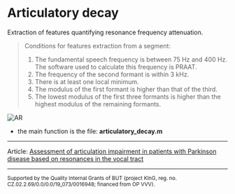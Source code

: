# Articulatory decay

Extraction of features quantifying resonance frequency attenuation.

> Conditions for features extraction from a segment:
>
> 1. The fundamental speech frequency is between 75 Hz and 400 Hz. The software used to calculate this frequency is PRAAT.
> 2. The frequency of the second formant is within 3 kHz.
> 3. There is at least one local minimum.
> 4. The modulus of the first formant is higher than that of the third.
> 5. The lowest modulus of the first three formants is higher than the highest modulus of the remaining formants.

![AR](https://user-images.githubusercontent.com/85240065/210371801-a1d2a273-9480-4b5b-87dc-f9619dc795a4.png)

* the main function is the file: **articulatory_decay.m**

---

Article: [Assessment of articulation impairment in patients with Parkinson disease based on resonances in the vocal tract](http://www.elektrorevue.cz/cz/clanky/zpracovani-signalu/0/hodnoceni-poruch-artikulace-pacientu-s-parkinsonovou-nemoci-zalozene-na-rezonancich-v-hlasovem-traktu--assessment-of-articulation-impairment-in-patients-with-parkinson-disease-based-on-resonances-in-the-vocal-tract-/)

---

<sub>Supported by the Quality Internal Grants of BUT (project KInG, reg. no. CZ.02.2.69/0.0/0.0/19\_073/0016948; financed from OP VVV).</sub>
